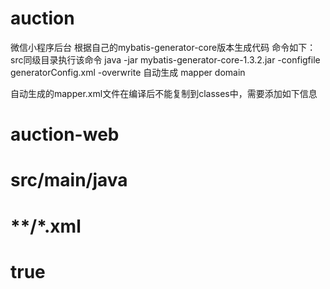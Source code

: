# auction
微信小程序后台
根据自己的mybatis-generator-core版本生成代码
命令如下：src同级目录执行该命令
  java -jar mybatis-generator-core-1.3.2.jar -configfile generatorConfig.xml -overwrite 自动生成 mapper domain

自动生成的mapper.xml文件在编译后不能复制到classes中，需要添加如下信息
# <build>
#   <finalName>auction-web</finalName>
#    <resources>
#      <resource>
#       <directory>src/main/java</directory>
#       <includes>
#         <include>**/*.xml</include>
#        </includes>
#        <filtering>true</filtering>
#      </resource>
#    </resources>
# </build>


